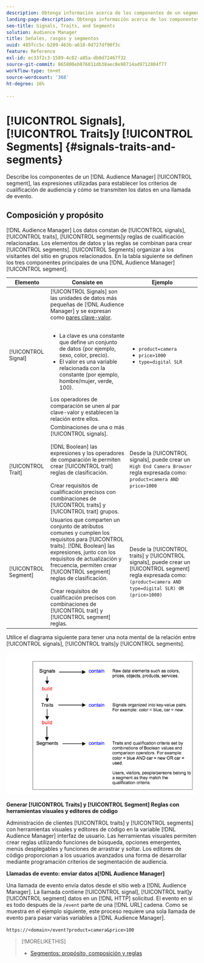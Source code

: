 ```yaml
---
description: Obtenga información acerca de los componentes de un segmento y las expresiones utilizadas para definir los criterios de cualificación de audiencia. También encontrará información sobre cómo se transmiten los datos.
landing-page-description: Obtenga información acerca de los componentes de un segmento y las expresiones utilizadas para definir los criterios de cualificación de audiencia. También encontrará información sobre cómo se transmiten los datos.
seo-title: Signals, Traits, and Segments
solution: Audience Manager
title: Señales, rasgos y segmentos
uuid: 485fcc5c-b289-463b-a610-0d727df90f3c
feature: Reference
exl-id: ec33f2c3-1589-4c02-a85a-db0d72467f32
source-git-commit: 865800eb076811db38aec8e98714ad9712804f77
workflow-type: tm+mt
source-wordcount: '368'
ht-degree: 16%

---
```


# [!UICONTROL Signals], [!UICONTROL Traits]y [!UICONTROL Segments] {#signals-traits-and-segments}

Describe los componentes de un [!DNL Audience Manager] [!UICONTROL segment], las expresiones utilizadas para establecer los criterios de cualificación de audiencia y cómo se transmiten los datos en una llamada de evento.

## Composición y propósito

[!DNL Audience Manager] Los datos constan de [!UICONTROL signals], [!UICONTROL traits], [!UICONTROL segments]y reglas de cualificación relacionadas. Los elementos de datos y las reglas se combinan para crear [!UICONTROL segments]. [!UICONTROL Segments] organizar a los visitantes del sitio en grupos relacionados. En la tabla siguiente se definen los tres componentes principales de una [!DNL Audience Manager] [!UICONTROL segment].

| Elemento | Consiste en | Ejemplo |
|---|---|---|
| [!UICONTROL Signal] | [!UICONTROL Signals] son las unidades de datos más pequeñas de [!DNL Audience Manager] y se expresan como [pares clave-valor](../reference/key-value-pairs-explained.md).<br><br><ul><li>La clave es una constante que define un conjunto de datos (por ejemplo, sexo, color, precio).</li><li>El valor es una variable relacionada con la constante (por ejemplo, hombre/mujer, verde, 100).</li></ul>Los operadores de comparación se unen al par clave-valor y establecen la relación entre ellos. | <ul><li>`product=camera`</li><li>`price>1000`</li><li>`type=digital SLR`</li></ul> |
| [!UICONTROL Trait] | Combinaciones de una o más [!UICONTROL signals].<br><br> [!DNL Boolean] las expresiones y los operadores de comparación le permiten crear [!UICONTROL trait] reglas de clasificación. <br><br>Crear requisitos de cualificación precisos con combinaciones de [!UICONTROL traits] y [!UICONTROL trait] grupos. | Desde la [!UICONTROL signals], puede crear un `High End Camera Browser` regla expresada como: `product=camera AND price>1000` |
| [!UICONTROL Segment] | Usuarios que comparten un conjunto de atributos comunes y cumplen los requisitos para [!UICONTROL traits]. [!DNL Boolean] las expresiones, junto con los requisitos de actualización y frecuencia, permiten crear [!UICONTROL segment] reglas de clasificación.<br><br> Crear requisitos de cualificación precisos con combinaciones de [!UICONTROL trait] y [!UICONTROL segment] reglas. | Desde la [!UICONTROL traits] y [!UICONTROL signals], puede crear un [!UICONTROL segment] regla expresada como:`(product=camera AND type=digital SLR) OR (price>1000)` |

Utilice el diagrama siguiente para tener una nota mental de la relación entre [!UICONTROL signals], [!UICONTROL traits]y [!UICONTROL segments].

![](assets/signals-traits-segments.png)

**Generar [!UICONTROL Traits] y [!UICONTROL Segment] Reglas con herramientas visuales y editores de código**

Administración de clientes [!UICONTROL traits] y [!UICONTROL segments] con herramientas visuales y editores de código en la variable [!DNL Audience Manager] interfaz de usuario. Las herramientas visuales permiten crear reglas utilizando funciones de búsqueda, opciones emergentes, menús desplegables y funciones de arrastrar y soltar. Los editores de código proporcionan a los usuarios avanzados una forma de desarrollar mediante programación criterios de segmentación de audiencia.

**Llamadas de evento: enviar datos a[!DNL Audience Manager]**

Una llamada de evento envía datos desde el sitio web a [!DNL Audience Manager]. La llamada contiene [!UICONTROL signal], [!UICONTROL trait]y [!UICONTROL segment] datos en un [!DNL HTTP] solicitud. El evento en sí es todo después de la `/event` parte de una [!DNL URL] cadena. Como se muestra en el ejemplo siguiente, este proceso requiere una sola llamada de evento para pasar varias variables a [!DNL Audience Manager].

`https://<domain>/event?product=camera&price>100`

>[!MORELIKETHIS]
>
>* [Segmentos: propósito, composición y reglas](../features/segments/segments-purpose.md)

